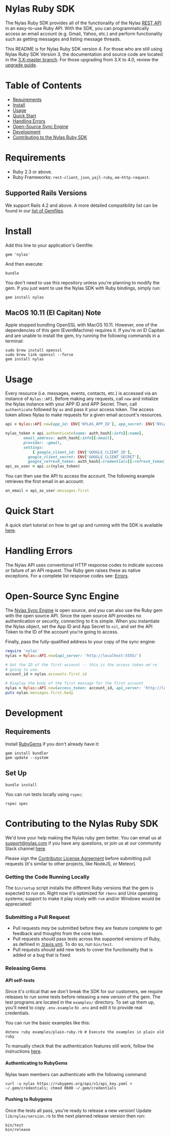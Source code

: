 # Nylas Ruby SDK 

The Nylas Ruby SDK provides all of the functionality of the Nylas [REST API](https://docs.nylas.com/reference) in an easy-to-use Ruby API. With the SDK, you can programmatically access an email account (e.g. Gmail, Yahoo, etc.) and perform functionality such as getting messages and listing message threads.

This README is for Nylas Ruby SDK version 4. For those who are still using Nylas Ruby SDK Version 3, the documentation and source code are located in the [3.X-master branch](https://github.com/nylas/nylas-ruby/tree/3.X-master). For those upgrading from 3.X to 4.0, review the [upgrade guide](https://github.com/nylas/nylas-ruby/wiki/Upgrading-from-3.X-to-4.0).

# Table of Contents

* [Requirements](#requirements)
* [Install](#install)
* [Usage](#usage)
* [Quick Start](#quick-start)
* [Handling Errors](#handling-errors)
* [Open-Source Sync Engine](#open-source-sync-engine)
* [Development](#development)
* [Contributing to the Nylas Ruby SDK](#contributing-to-the-nylas-ruby-sdk)

# Requirements

- Ruby 2.3 or above.
- Ruby Frameworks: ```rest-client```, ```json```, ```yajl-ruby```, ```em-http-request```.

## Supported Rails Versions

We support Rails 4.2 and above. A more detailed compatibility list can be found in our [list of Gemfiles](gemfiles).

# Install

Add this line to your application's Gemfile:

```shell
gem 'nylas'
```

And then execute:

```shell
bundle
```

You don't need to use this repository unless you're planning to modify the gem. If you just want to use the Nylas SDK with Ruby bindings, simply run:

```shell
gem install nylas
```

## MacOS 10.11 (El Capitan) Note

Apple stopped bundling OpenSSL with MacOS 10.11. However, one of the dependencies of this gem (EventMachine) requires it. If you're on El Capitan and are unable to install the gem, try running the following commands in a terminal:

```
sudo brew install openssl
sudo brew link openssl --force
gem install nylas
```

# Usage

Every resource (i.e. messages, events, contacts, etc.) is accessed via an instance of ```Nylas::API```. Before making any requests, call ```new``` and initialize the Nylas instance with your APP ID and APP Secret. Then, call ```authenticate``` followed by ```as``` and pass it your access token. The access token allows Nylas to make requests for a given email account's resources.

```ruby
api = Nylas::API.new(app_id: ENV['NYLAS_APP_ID'], app_secret: ENV['NYLAS_APP_SECRET'])

nylas_token = api.authenticate(name: auth_hash[:info][:name], 
        email_address: auth_hash[:info][:email], 
        provider: :gmail, 
        settings: 
            { google_client_id: ENV['GOOGLE_CLIENT_ID'], 
          google_client_secret: ENV['GOOGLE_CLIENT_SECRET'],
          google_refresh_token: auth_hash[:credentials][:refresh_token] })
api_as_user = api.as(nylas_token)
```

You can then use the API to access the account. The following example retrieves the first email in an account:

```ruby
an_email = api_as_user.messages.first
```

# Quick Start

A quick start tutorial on how to get up and running with the SDK is available [here](https://docs.nylas.com/docs/ruby-quick-start).

# Handling Errors
The Nylas API uses conventional HTTP response codes to indicate success or failure of an API request. The Ruby gem raises these as native exceptions. For a complete list response codes see: [Errors](https://docs.nylas.com/reference#errors).

# Open-Source Sync Engine

The [Nylas Sync Engine](http://github.com/nylas/sync-engine) is open source, and you can also use the Ruby gem with the open source API. Since the open source API provides no authentication or security, connecting to it is simple. When you instantiate the Nylas object, set the App ID and App Secret to `nil`, and set the API Token to the ID of the account you're going to access. 

Finally, pass the fully-qualified address to your copy of the sync engine:

```ruby
require 'nylas'
nylas = Nylas::API.new(api_server: 'http://localhost:5555/')

# Get the ID of the first account -- this is the access token we're
# going to use.
account_id = nylas.accounts.first.id

# Display the body of the first message for the first account
nylas = Nylas::API.new(access_token: account_id, api_server: 'http://localhost:5555/')
puts nylas.messages.first.body
```

# Development

## Requirements

Install [RubyGems](https://rubygems.org/pages/download) if you don't already have it:

```shell
gem install bundler
gem update --system
```

## Set Up

```shell
bundle install
```

You can run tests locally using ```rspec```:

```shell
rspec spec
```

# Contributing to the Nylas Ruby SDK

We'd love your help making the Nylas ruby gem better. You can email us at [support@nylas.com](mailto:support@nylas.com) if you have any questions, or join us at our community Slack channel [here](http://slack-invite.nylas.com).

Please sign the [Contributor License Agreement](https://goo.gl/forms/lKbET6S6iWsGoBbz2) before submitting pull requests (it's similar to other projects, like NodeJS, or Meteor).

### Getting the Code Running Locally

The `bin/setup` script installs the different Ruby versions that the gem is expected to run on. Right now it's optimized for ```rbenv``` and Unix operating systems; support to make it play nicely with ```rvm``` and/or Windows would be appreciated!

### Submitting a Pull Request

* Pull requests *may* be submitted before they are feature complete to get feedback and thoughts from the core team.
* Pull requests *should* pass tests across the supported versions of Ruby, as defined in [.travis.yml](./.travis.yml). To do so, run `bin/test`.
* Pull requests *should* add new tests to cover the functionality that is added or a bug that is fixed.

### Releasing Gems

#### API self-tests

Since it's critical that we don't break the SDK for our customers, we require releases to run some tests before releasing a new version of the gem. The test programs are located in the ```examples/``` directory. To set up them up, you'll need to copy `.env.example` to `.env` and edit it to provide real credentials.

You can run the basic examples like this:
```shell
dotenv ruby examples/plain-ruby.rb # Execute the examples in plain old ruby
```
To manually check that the authentication features still work, follow the instructions [here](./examples/authentication/README.md).

#### Authenticating to RubyGems

Nylas team members can authenticate with the following command:

```
curl -u nylas https://rubygems.org/api/v1/api_key.yaml > ~/.gem/credentials; chmod 0600 ~/.gem/credentials
```

#### Pushing to Rubygems

Once the tests all pass, you're ready to release a new version!
Update `lib/nylas/version.rb` to the next planned release version then run:

```
bin/test
bin/release
```
